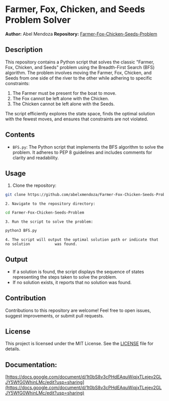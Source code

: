 # Farmer, Fox, Chicken, and Seeds Problem Solver

**Author:** Abel Mendoza
**Repository:** [Farmer-Fox-Chicken-Seeds-Problem](https://github.com/abelxmendoza/Farmer-Fox-Chicken-Seeds-Problem)

## Description

This repository contains a Python script that solves the classic "Farmer, Fox, Chicken, and Seeds" problem using the Breadth-First Search (BFS) algorithm. The problem involves moving the Farmer, Fox, Chicken, and Seeds from one side of the river to the other while adhering to specific constraints:

1. The Farmer must be present for the boat to move.
2. The Fox cannot be left alone with the Chicken.
3. The Chicken cannot be left alone with the Seeds.

The script efficiently explores the state space, finds the optimal solution with the fewest moves, and ensures that constraints are not violated.

## Contents

* `BFS.py`: The Python script that implements the BFS algorithm to solve the problem. It adheres to PEP 8 guidelines and includes comments for clarity and readability.

## Usage

1. Clone the repository:

```bash
git clone https://github.com/abelxmendoza/Farmer-Fox-Chicken-Seeds-Problem.git
```

    2. Navigate to the repository directory:

```bash
cd Farmer-Fox-Chicken-Seeds-Problem
```

    3. Run the script to solve the problem:

```bash
python3 BFS.py
```

    4. The script will output the optimal solution path or indicate that no solution 		   was found.

## Output

* If a solution is found, the script displays the sequence of states representing the steps taken to solve the problem.
* If no solution exists, it reports that no solution was found.

## Contribution

Contributions to this repository are welcome! Feel free to open issues, suggest improvements, or submit pull requests.

## License

This project is licensed under the MIT License. See the [LICENSE](https://chat.openai.com/c/LICENSE) file for details.


## Documentation:

[https://docs.google.com/document/d/1t0bS8v3cPHdEAquWiqjxTLejev2GLJY5WfG0WhinLMc/edit?usp=sharing](https://docs.google.com/document/d/1t0bS8v3cPHdEAquWiqjxTLejev2GLJY5WfG0WhinLMc/edit?usp=sharing)
